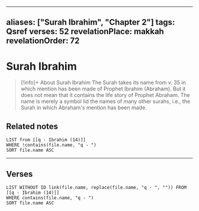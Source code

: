 
---
aliases: ["Surah Ibrahim", "Chapter 2"]
tags: Qsref
verses: 52
revelationPlace: makkah
revelationOrder: 72
---

# Surah Ibrahim

> [!info]+ About Surah Ibrahim
> The Surah takes its name from v. 35 in which mention has been made of Prophet Ibrahim (Abraham). But it does not mean that it contains the life story of Prophet Abraham. The name is merely a symbol lid the names of many other surahs, i.e., the Surah in which Abraham's mention has been made.

## Related notes
```dataview
LIST from [[q - Ibrahim (14)]]
WHERE !contains(file.name, "q - ")
SORT file.name ASC
```

---

## Verses
```dataview
LIST WITHOUT ID link(file.name, replace(file.name, "q - ", "")) FROM [[q - Ibrahim (14)]]
WHERE contains(file.name, "q - ")
SORT file.name ASC
```

